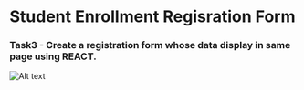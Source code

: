 # Student Enrollment Regisration Form
### Task3 - Create a registration form whose data display in same page using REACT.

![Alt text]([https://github.com/harshitjai/LGMVIP-Web/blob/main/Task%201%20-%20To%20Do%20List%20WebApp/Screenshot.png](https://github.com/harshitjai/LGMVIP-Web/blob/main/Task%202%20-%20Registration%20Form/Screenshot%20(4).png))
